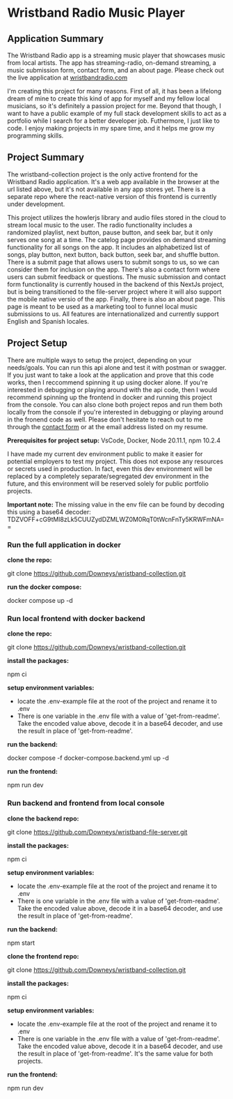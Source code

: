 # Wristband Radio Music Player

## Application Summary

The Wristband Radio app is a streaming music player that showcases music from local artists. The app has streaming-radio, on-demand streaming, a music submission form, contact form, and an about page. Please check out the live application at [wristbandradio.com](https://wristbandradio.com)

I'm creating this project for many reasons. First of all, it has been a lifelong dream of mine to create this kind of app for myself and my fellow local musicians, so it's definitely a passion project for me. Beyond that though, I want to have a public example of my full stack development skills to act as a portfolio while I search for a better developer job. Futhermore, I just like to code. I enjoy making projects in my spare time, and it helps me grow my programming skills.

## Project Summary

The wristband-collection project is the only active frontend for the Wristband Radio application. It's a web app available in the browser at the url listed above, but it's not available in any app stores yet. There is a separate repo where the react-native version of this frontend is currently under development.

This project utilizes the howlerjs library and audio files stored in the cloud to stream local music to the user. The radio functionality includes a randomized playlist, next button, pause button, and seek bar, but it only serves one song at a time. The catelog page provides on demand streaming functionality for all songs on the app. It includes an alphabetized list of songs, play button, next button, back button, seek bar, and shuffle button. There is a submit page that allows users to submit songs to us, so we can consider them for inclusion on the app. There's also a contact form where users can submit feedback or questions. The music submission and contact form functionality is currently housed in the backend of this NextJs project, but is being transitioned to the file-server project where it will also support the mobile native versio of the app. Finally, there is also an about page. This page is meant to be used as a marketing tool to funnel local music submissions to us. All features are internationalized and currently support English and Spanish locales.

## Project Setup

There are multiple ways to setup the project, depending on your needs/goals. You can run this api alone and test it with postman or swagger. If you just want to take a look at the application and prove that this code works, then I reccommend spinning it up using docker alone. If you're interested in debugging or playing around with the api code, then I would recommend spinning up the frontend in docker and running this project from the console. You can also clone both project repos and run them both locally from the console if you're interested in debugging or playing around in the fronend code as well. Please don't hesitate to reach out to me through the [contact form](https://wristbandradio.com/contact) or at the email address listed on my resume.

**Prerequisites for project setup:** VsCode, Docker, Node 20.11.1, npm 10.2.4

I have made my current dev environment public to make it easier for potential employers to test my project. This does not expose any resources or secrets used in production. In fact, even this dev environment will be replaced by a completely separate/segregated dev environment in the future, and this environment will be reserved solely for public portfolio projects.

**Important note:** The missing value in the env file can be found by decoding this using a base64 decoder: TDZVOFF+cG9tMl8zLk5CUUZydDZMLWZ0M0RqT0tWcnFnTy5KRWFmNA==

### Run the full application in docker

**clone the repo:**

git clone https://github.com/Downeys/wristband-collection.git

**run the docker compose:**

docker compose up -d

### Run local frontend with docker backend

**clone the repo:**

git clone https://github.com/Downeys/wristband-collection.git

**install the packages:**

npm ci

**setup environment variables:**

- locate the .env-example file at the root of the project and rename it to .env
- There is one variable in the .env file with a value of 'get-from-readme'. Take the encoded value above, decode it in a base64 decoder, and use the result in place of 'get-from-readme'.

**run the backend:**

docker compose -f docker-compose.backend.yml up -d

**run the frontend:**

npm run dev

### Run backend and frontend from local console

**clone the backend repo:**

git clone https://github.com/Downeys/wristband-file-server.git

**install the packages:**

npm ci

**setup environment variables:**

- locate the .env-example file at the root of the project and rename it to .env
- There is one variable in the .env file with a value of 'get-from-readme'. Take the encoded value above, decode it in a base64 decoder, and use the result in place of 'get-from-readme'.

**run the backend:**

npm start

**clone the frontend repo:**

git clone https://github.com/Downeys/wristband-collection.git

**install the packages:**

npm ci

**setup environment variables:**

- locate the .env-example file at the root of the project and rename it to .env
- There is one variable in the .env file with a value of 'get-from-readme'. Take the encoded value above, decode it in a base64 decoder, and use the result in place of 'get-from-readme'. It's the same value for both projects.

**run the frontend:**

npm run dev
